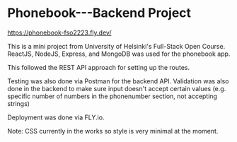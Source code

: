 # Phonebook---Backend Project
https://phonebook-fso2223.fly.dev/

This is a mini project from University of Helsinki's Full-Stack Open Course.
ReactJS, NodeJS, Express, and MongoDB was used for the phonebook app.

This followed the REST API approach for setting up the routes.

Testing was also done via Postman for the backend API. Validation was also done in the backend
to make sure input doesn't accept certain values (e.g. specific number of numbers in the phonenumber section, not accepting strings)

Deployment was done via FLY.io.

Note: CSS currently in the works so style is very minimal at the moment.
